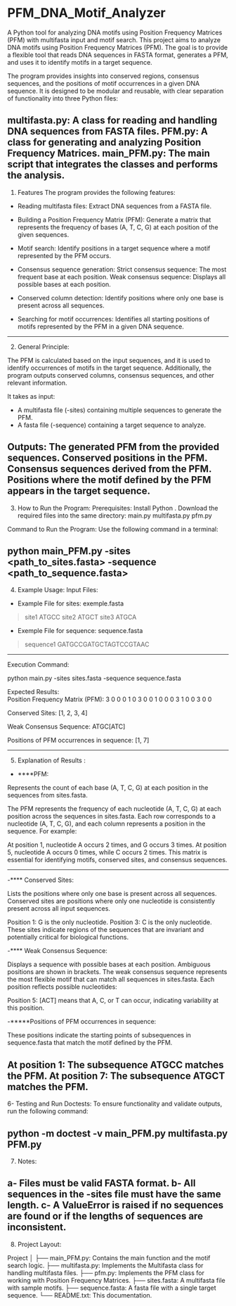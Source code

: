 # PFM_DNA_Motif_Analyzer
A Python tool for analyzing DNA motifs using Position Frequency Matrices (PFM) with multifasta input and motif search.
This project aims to analyze DNA motifs using Position Frequency Matrices (PFM). The goal is to provide a flexible tool that reads DNA sequences in FASTA format, generates a PFM, and uses it to identify motifs in a target sequence.

The program provides insights into conserved regions, consensus sequences, and the positions of motif occurrences in a given DNA sequence. It is designed to be modular and reusable, with clear separation of functionality into three Python files:

multifasta.py: A class for reading and handling DNA sequences from FASTA files.
PFM.py: A class for generating and analyzing Position Frequency Matrices.
main_PFM.py: The main script that integrates the classes and performs the analysis.
------------------------------
1. Features
The program provides the following features:

- Reading multifasta files:
Extract DNA sequences from a FASTA file.

- Building a Position Frequency Matrix (PFM):
Generate a matrix that represents the frequency of bases (A, T, C, G) at each position of the given sequences.

- Motif search:
Identify positions in a target sequence where a motif represented by the PFM occurs.
- Consensus sequence generation:
 Strict consensus sequence: The most frequent base at each position.
 Weak consensus sequence: Displays all possible bases at each position.

- Conserved column detection:
Identify positions where only one base is present across all sequences.

- Searching for motif occurrences:
Identifies all starting positions of motifs represented by the PFM in a given DNA sequence.
---------------------------------------
2. General Principle:

The PFM is calculated based on the input sequences, and it is used to identify occurrences of motifs in the target sequence. Additionally, the program outputs conserved columns, consensus sequences, and other relevant information.

 It takes as input:

- A multifasta file (-sites) containing multiple sequences to generate the PFM.
- A fasta file (-sequence) containing a target sequence to analyze.

Outputs:
The generated PFM from the provided sequences.
Conserved positions in the PFM.
Consensus sequences derived from the PFM.
Positions where the motif defined by the PFM appears in the target sequence.
---------------------------------------------
3. How to Run the Program:
Prerequisites:
Install Python .
Download the required files into the same directory:
main.py
multifasta.py
pfm.py

Command to Run the Program:
Use the following command in a terminal:


python main_PFM.py -sites <path_to_sites.fasta> -sequence <path_to_sequence.fasta>
-----------------------------
4. Example Usage:
Input Files:
- Example File for sites:
 exemple.fasta
>site1
ATGCC
>site2
ATGCT
>site3
ATGCA


- Exemple File for sequence: 
sequence.fasta
>sequence1
GATGCCGATGCTAGTCCGTAAC

----------------------------------
Execution Command:

python main.py -sites sites.fasta -sequence sequence.fasta

Expected Results:  
Position Frequency Matrix (PFM):
3  0  0  0  1
0  3  0  0  1
0  0  0  3  1
0  0  3  0  0

Conserved Sites: [1, 2, 3, 4]

Weak Consensus Sequence: ATGC[ATC]

Positions of PFM occurrences in sequence: [1, 7]

-----------------------------

5. Explanation of Results :

- ****PFM:

Represents the count of each base (A, T, C, G) at each position in the sequences from sites.fasta.

The PFM represents the frequency of each nucleotide (A, T, C, G) at each position across the sequences in sites.fasta. Each row corresponds to a nucleotide (A, T, C, G), and each column represents a position in the sequence. For example:

At position 1, nucleotide A occurs 2 times, and G occurs 3 times.
At position 5, nucleotide A occurs 0 times, while C occurs 2 times.
This matrix is essential for identifying motifs, conserved sites, and consensus sequences.
------------   --------   ----------
-**** Conserved Sites:

Lists the positions where only one base is present across all sequences.
Conserved sites are positions where only one nucleotide is consistently present across all input sequences.

Position 1: G is the only nucleotide.
Position 3: C is the only nucleotide.
These sites indicate regions of the sequences that are invariant and potentially critical for biological functions.

-**** Weak Consensus Sequence:

Displays a sequence with possible bases at each position. Ambiguous positions are shown in brackets.
The weak consensus sequence represents the most flexible motif that can match all sequences in sites.fasta. Each position reflects possible nucleotides:

Position 5: [ACT] means that A, C, or T can occur, indicating variability at this position.


-*****Positions of PFM occurrences in sequence:

These positions indicate the starting points of subsequences in sequence.fasta that match the motif defined by the PFM.

At position 1: The subsequence ATGCC matches the PFM.
At position 7: The subsequence ATGCT matches the PFM.
---------------------
6- Testing and Run Doctests: 
To ensure functionality and validate outputs, run the following command:

python -m doctest -v main_PFM.py multifasta.py PFM.py
-------------------

7. Notes:

a-  Files must be valid FASTA format.
b- All sequences in the -sites file must have the same length.
c- A ValueError is raised if no sequences are found or if the lengths of sequences are inconsistent.
------------------------------
8. Project Layout:

Project
│
├── main_PFM.py: Contains the main function and the motif search logic.
├── multifasta.py:  Implements the Multifasta class for handling multifasta files.
├── pfm.py:  Implements the PFM class for working with Position Frequency Matrices.
├── sites.fasta: A multifasta file with sample motifs.
├── sequence.fasta:  A fasta file with a single target sequence.
└── README.txt: This documentation.
